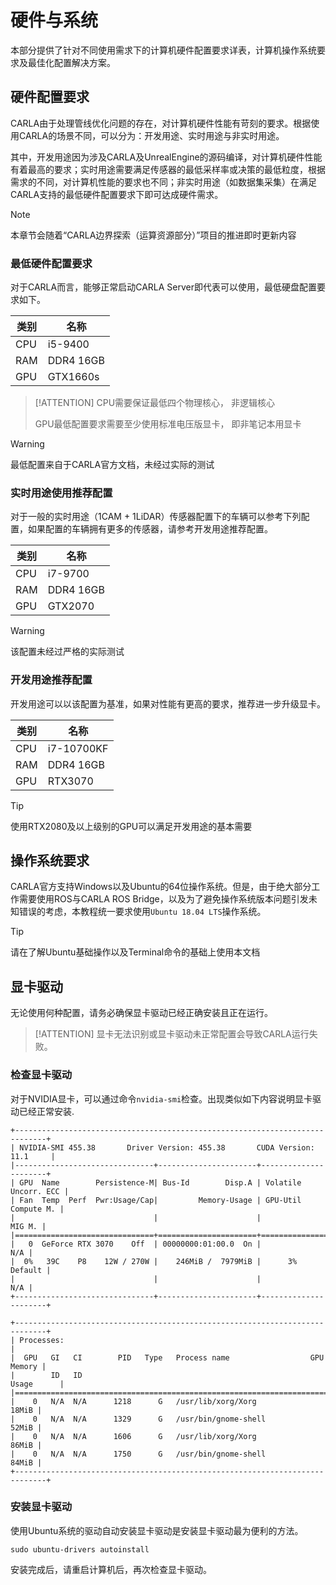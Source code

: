 # 硬件与系统

本部分提供了针对不同使用需求下的计算机硬件配置要求详表，计算机操作系统要求及最佳化配置解决方案。

## 硬件配置要求

CARLA由于处理管线优化问题的存在，对计算机硬件性能有苛刻的要求。根据使用CARLA的场景不同，可以分为：开发用途、实时用途与非实时用途。

其中，开发用途因为涉及CARLA及UnrealEngine的源码编译，对计算机硬件性能有着最高的要求；实时用途需要满足传感器的最低采样率或决策的最低粒度，根据需求的不同，对计算机性能的要求也不同；非实时用途（如数据集采集）在满足CARLA支持的最低硬件配置要求下即可达成硬件需求。

> [!NOTE]
> 本章节会随着“CARLA边界探索（运算资源部分）”项目的推进即时更新内容

### 最低硬件配置要求

对于CARLA而言，能够正常启动CARLA Server即代表可以使用，最低硬盘配置要求如下。

|   类别    |   名称  |
|  ----     | ----  |
|   CPU     | i5-9400 |
|   RAM     | DDR4 16GB |
|   GPU     | GTX1660s |

> [!ATTENTION]
> CPU需要保证最低四个物理核心， 非逻辑核心
> 
> GPU最低配置要求需要至少使用标准电压版显卡， 即非笔记本用显卡

> [!WARNING]
> 最低配置来自于CARLA官方文档，未经过实际的测试

### 实时用途使用推荐配置

对于一般的实时用途（1CAM + 1LiDAR）传感器配置下的车辆可以参考下列配置，如果配置的车辆拥有更多的传感器，请参考开发用途推荐配置。

|   类别    |   名称  |
|  ----     | ----  |
|   CPU     | i7-9700 |
|   RAM     | DDR4 16GB |
|   GPU     | GTX2070 |

> [!WARNING]
> 该配置未经过严格的实际测试

### 开发用途推荐配置

开发用途可以以该配置为基准，如果对性能有更高的要求，推荐进一步升级显卡。

|   类别    |   名称  |
|  ----     | ----  |
|   CPU     | i7-10700KF |
|   RAM     | DDR4 16GB |
|   GPU     | RTX3070 |

> [!TIP]
> 使用RTX2080及以上级别的GPU可以满足开发用途的基本需要

## 操作系统要求

CARLA官方支持Windows以及Ubuntu的64位操作系统。但是，由于绝大部分工作需要使用ROS与CARLA ROS Bridge，以及为了避免操作系统版本问题引发未知错误的考虑，本教程统一要求使用`Ubuntu 18.04 LTS`操作系统。

> [!TIP]
> 请在了解Ubuntu基础操作以及Terminal命令的基础上使用本文档

## 显卡驱动

无论使用何种配置，请务必确保显卡驱动已经正确安装且正在运行。

> [!ATTENTION]
> 显卡无法识别或显卡驱动未正常配置会导致CARLA运行失败。

### 检查显卡驱动
对于NVIDIA显卡，可以通过命令`nvidia-smi`检查。出现类似如下内容说明显卡驱动已经正常安装.
```
+-----------------------------------------------------------------------------+
| NVIDIA-SMI 455.38       Driver Version: 455.38       CUDA Version: 11.1     |
|-------------------------------+----------------------+----------------------+
| GPU  Name        Persistence-M| Bus-Id        Disp.A | Volatile Uncorr. ECC |
| Fan  Temp  Perf  Pwr:Usage/Cap|         Memory-Usage | GPU-Util  Compute M. |
|                               |                      |               MIG M. |
|===============================+======================+======================|
|   0  GeForce RTX 3070    Off  | 00000000:01:00.0  On |                  N/A |
|  0%   39C    P8    12W / 270W |    246MiB /  7979MiB |      3%      Default |
|                               |                      |                  N/A |
+-------------------------------+----------------------+----------------------+
                                                                               
+-----------------------------------------------------------------------------+
| Processes:                                                                  |
|  GPU   GI   CI        PID   Type   Process name                  GPU Memory |
|        ID   ID                                                   Usage      |
|=============================================================================|
|    0   N/A  N/A      1218      G   /usr/lib/xorg/Xorg                 18MiB |
|    0   N/A  N/A      1329      G   /usr/bin/gnome-shell               52MiB |
|    0   N/A  N/A      1606      G   /usr/lib/xorg/Xorg                 86MiB |
|    0   N/A  N/A      1750      G   /usr/bin/gnome-shell               84MiB |
+-----------------------------------------------------------------------------+

```

### 安装显卡驱动

使用Ubuntu系统的驱动自动安装显卡驱动是安装显卡驱动最为便利的方法。

```
sudo ubuntu-drivers autoinstall
```
安装完成后，请重启计算机后，再次检查显卡驱动。